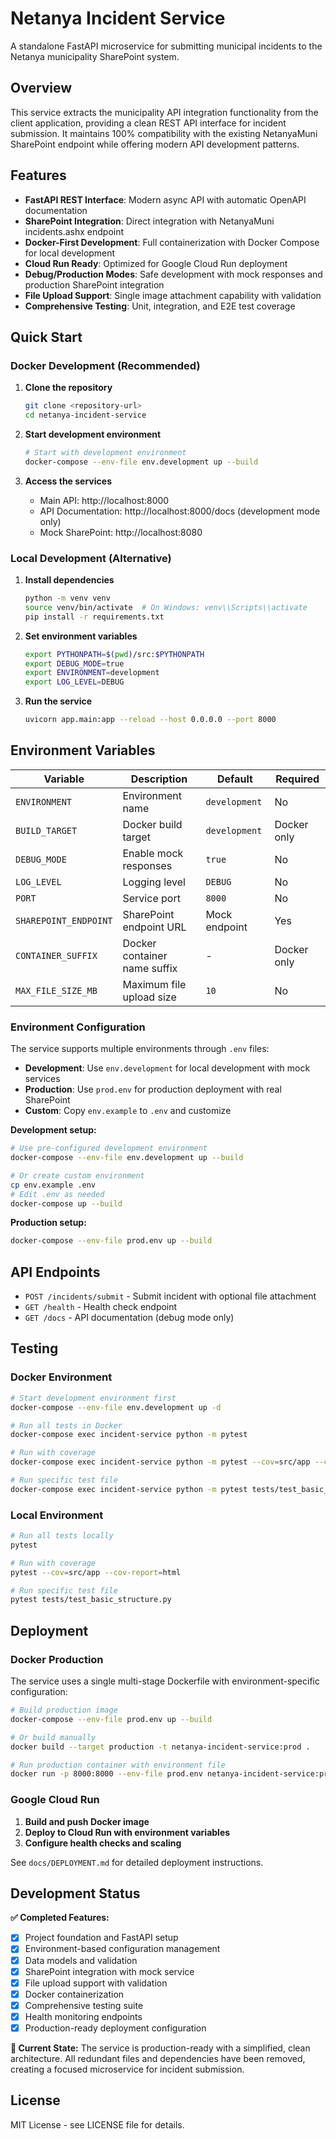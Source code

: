 # Netanya Incident Service

A standalone FastAPI microservice for submitting municipal incidents to the Netanya municipality SharePoint system.

## Overview

This service extracts the municipality API integration functionality from the client application, providing a clean REST API interface for incident submission. It maintains 100% compatibility with the existing NetanyaMuni SharePoint endpoint while offering modern API development patterns.

## Features

- **FastAPI REST Interface**: Modern async API with automatic OpenAPI documentation
- **SharePoint Integration**: Direct integration with NetanyaMuni incidents.ashx endpoint
- **Docker-First Development**: Full containerization with Docker Compose for local development
- **Cloud Run Ready**: Optimized for Google Cloud Run deployment
- **Debug/Production Modes**: Safe development with mock responses and production SharePoint integration
- **File Upload Support**: Single image attachment capability with validation
- **Comprehensive Testing**: Unit, integration, and E2E test coverage

## Quick Start

### Docker Development (Recommended)

1. **Clone the repository**
   ```bash
   git clone <repository-url>
   cd netanya-incident-service
   ```

2. **Start development environment**
   ```bash
   # Start with development environment
   docker-compose --env-file env.development up --build
   ```

3. **Access the services**
   - Main API: http://localhost:8000
   - API Documentation: http://localhost:8000/docs (development mode only)
   - Mock SharePoint: http://localhost:8080

### Local Development (Alternative)

1. **Install dependencies**
   ```bash
   python -m venv venv
   source venv/bin/activate  # On Windows: venv\\Scripts\\activate
   pip install -r requirements.txt
   ```

2. **Set environment variables**
   ```bash
   export PYTHONPATH=$(pwd)/src:$PYTHONPATH
   export DEBUG_MODE=true
   export ENVIRONMENT=development
   export LOG_LEVEL=DEBUG
   ```

3. **Run the service**
   ```bash
   uvicorn app.main:app --reload --host 0.0.0.0 --port 8000
   ```

## Environment Variables

| Variable | Description | Default | Required |
|----------|-------------|---------|----------|
| `ENVIRONMENT` | Environment name | `development` | No |
| `BUILD_TARGET` | Docker build target | `development` | Docker only |
| `DEBUG_MODE` | Enable mock responses | `true` | No |
| `LOG_LEVEL` | Logging level | `DEBUG` | No |
| `PORT` | Service port | `8000` | No |
| `SHAREPOINT_ENDPOINT` | SharePoint endpoint URL | Mock endpoint | Yes |
| `CONTAINER_SUFFIX` | Docker container name suffix | - | Docker only |
| `MAX_FILE_SIZE_MB` | Maximum file upload size | `10` | No |

### Environment Configuration

The service supports multiple environments through `.env` files:

- **Development**: Use `env.development` for local development with mock services
- **Production**: Use `prod.env` for production deployment with real SharePoint
- **Custom**: Copy `env.example` to `.env` and customize

**Development setup:**
```bash
# Use pre-configured development environment
docker-compose --env-file env.development up --build

# Or create custom environment
cp env.example .env
# Edit .env as needed
docker-compose up --build
```

**Production setup:**
```bash
docker-compose --env-file prod.env up --build
```

## API Endpoints

- `POST /incidents/submit` - Submit incident with optional file attachment
- `GET /health` - Health check endpoint
- `GET /docs` - API documentation (debug mode only)

## Testing

### Docker Environment
```bash
# Start development environment first
docker-compose --env-file env.development up -d

# Run all tests in Docker
docker-compose exec incident-service python -m pytest

# Run with coverage
docker-compose exec incident-service python -m pytest --cov=src/app --cov-report=html

# Run specific test file
docker-compose exec incident-service python -m pytest tests/test_basic_structure.py -v
```

### Local Environment
```bash
# Run all tests locally
pytest

# Run with coverage
pytest --cov=src/app --cov-report=html

# Run specific test file
pytest tests/test_basic_structure.py
```

## Deployment

### Docker Production

The service uses a single multi-stage Dockerfile with environment-specific configuration:

```bash
# Build production image
docker-compose --env-file prod.env up --build

# Or build manually
docker build --target production -t netanya-incident-service:prod .

# Run production container with environment file
docker run -p 8000:8000 --env-file prod.env netanya-incident-service:prod
```

### Google Cloud Run

1. **Build and push Docker image**
2. **Deploy to Cloud Run with environment variables**
3. **Configure health checks and scaling**

See `docs/DEPLOYMENT.md` for detailed deployment instructions.

## Development Status

**✅ Completed Features:**
- [x] Project foundation and FastAPI setup
- [x] Environment-based configuration management
- [x] Data models and validation
- [x] SharePoint integration with mock service
- [x] File upload support with validation
- [x] Docker containerization
- [x] Comprehensive testing suite
- [x] Health monitoring endpoints
- [x] Production-ready deployment configuration

**🔄 Current State:**
The service is production-ready with a simplified, clean architecture. All redundant files and dependencies have been removed, creating a focused microservice for incident submission.

## License

MIT License - see LICENSE file for details.
